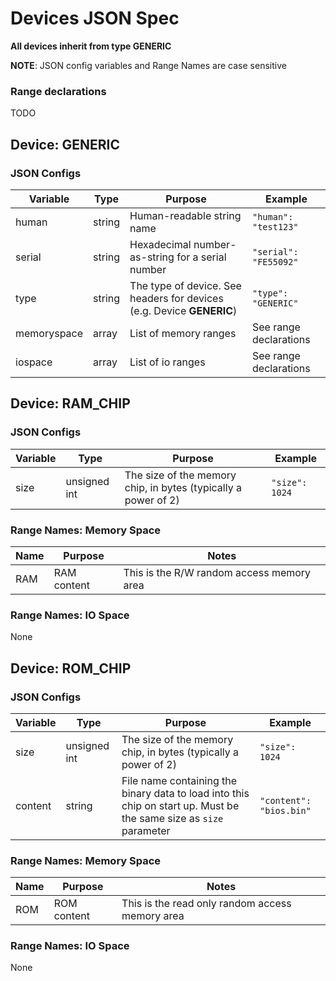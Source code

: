 # Devices JSON Spec

**All devices inherit from type GENERIC**

**NOTE**: JSON config variables and Range Names are case sensitive

### Range declarations

TODO

## Device: GENERIC

### JSON Configs

Variable | Type | Purpose | Example
 ------- | ---- | ------- | ------- 
human | string | Human-readable string name | `"human": "test123"`
serial | string | Hexadecimal number-as-string for a serial number | `"serial": "FE55092"`
type | string | The type of device. See headers for devices (e.g. Device **GENERIC**) | `"type": "GENERIC"`
memoryspace | array | List of memory ranges | See range declarations
iospace | array | List of io ranges | See range declarations

## Device: RAM_CHIP

### JSON Configs

Variable | Type | Purpose | Example
 ------- | ---- | ------- | ------- 
size | unsigned int | The size of the memory chip, in bytes (typically a power of 2) | `"size": 1024`

### Range Names: Memory Space

Name | Purpose | Notes
 --- | ------- | ----- 
RAM | RAM content | This is the R/W random access memory area

### Range Names: IO Space

None

## Device: ROM_CHIP

### JSON Configs

Variable | Type | Purpose | Example
 ------- | ---- | ------- | ------- 
size | unsigned int | The size of the memory chip, in bytes (typically a power of 2) | `"size": 1024`
content | string | File name containing the binary data to load into this chip on start up. Must be the same size as `size` parameter | `"content": "bios.bin"`

### Range Names: Memory Space

Name | Purpose | Notes
 --- | ------- | ----- 
ROM | ROM content | This is the read only random access memory area

### Range Names: IO Space

None